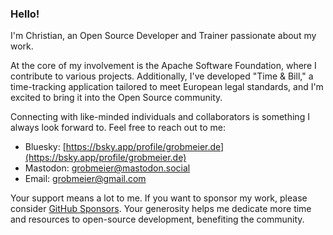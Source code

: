 ### Hello!

I'm Christian, an Open Source Developer and Trainer passionate about my work.

At the core of my involvement is the Apache Software Foundation, where I contribute to various projects. Additionally, I've developed "Time & Bill," a time-tracking application tailored to meet European legal standards, and I'm excited to bring it into the Open Source community.

Connecting with like-minded individuals and collaborators is something I always look forward to. Feel free to reach out to me:

* Bluesky: [https://bsky.app/profile/grobmeier.de](https://bsky.app/profile/grobmeier.de)
* Mastodon: [grobmeier@mastodon.social](https://mastodon.social/@grobmeier)
* Email: grobmeier@gmail.com

Your support means a lot to me. If you want to sponsor my work, please consider [GitHub Sponsors](https://github.com/sponsors/grobmeier). 
Your generosity helps me dedicate more time and resources to open-source development, benefiting the community.
